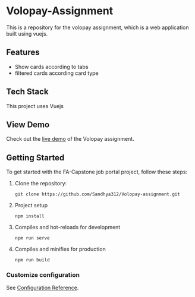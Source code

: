 
# Volopay-Assignment
This is a repository for the volopay assignment, which is a web application built using vuejs.

## Features

- Show cards according to tabs
- filtered cards according card type



## Tech Stack

This project uses Vuejs

## View Demo
Check out the <a href="https://volopay-assignmentt.netlify.app/" target="_blank">live demo</a> of the Volopay assignment.

## Getting Started

To get started with the FA-Capstone job portal project, follow these steps:

1. Clone the repository:

   ```shell
   git clone https://github.com/Sandhya312/Volopay-assignment.git

2. Project setup
     ```
     npm install
    ```

3. Compiles and hot-reloads for development
     ```
     npm run serve
     ```

4. Compiles and minifies for production
     ```
     npm run build
     ```

### Customize configuration
See [Configuration Reference](https://cli.vuejs.org/config/).
